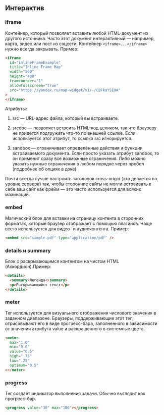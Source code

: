 ## Интерактив

### iframe

Контейнер, который позволяет вставить любой HTML-документ из другого источника. Часто этот документ интерактивный — например, карта, видео или пост из соцсети. Контейнер `<iframe>...</iframe>` нужно всегда закрывать. Пример:

```html
<iframe
  id="inlineFrameExample"
  title="Inline Frame Map"
  width="560"
  height="400"
  frameborder="1"
  allowfullscreen="true"
  src="https://yandex.ru/map-widget/v1/-/CBFkaYSE0A"
>
</iframe>
```

Атрибуты:

1. src — URL-адрес файла, который вы встраиваете.

2. srcdoc — позволяет встроить HTML-код целиком, так что браузеру не придётся подгружать что-то по внешней ссылке. Если используется этот атрибут, то ссылка src игнорируется.

3. sandbox — ограничивает определённые действия и функции встраиваемого документа. Если просто указать атрибут sandbox, то он применит сразу все возможные ограничения. Либо можно указать нужные ограничения в любом порядке через пробел (подробнее об опциях в доке)

Почти всегда лучше настроить заголовок cross-origin (это делается на уровне сервера) так, чтобы сторонние сайты не могли встраивать к себе ваш сайт как фрейм — это часто используется для всяких махинаций.

### embed

Магический блок для вставки на страницу контента в сторонних форматах, которые браузер отображает с помощью плагинов. Чаще всего используется для видео- и аудиоконтента. Пример:

```html
<embed src="sample.pdf" type="application/pdf" />
```

### details и summary

Блок с раскрывающимся контентом на чистом HTML (Аккордион).Пример:

```html
<details>
  <summary>Легенда</summary>
  <p>Раскрывающийся текст</p>
</details>
```

### meter

Тег используется для визуального отображения числового значения в заданном диапазоне. Браузеры, поддерживающие этот тег, отрисовывают его в виде прогресс-бара, заполненного в зависимости от значения атрибута value и раскрашенного в системные цвета.

```html
<meter
  max="1.0"
  min="0.0"
  value="0.5"
  high=".75"
  low=".25"
  optimum="0.5"
></meter>
```

### progress

Тег создаёт индикатор выполнения задачи. Обычно выглядит как прогресс-бар.

```html
<progress value="30" max="100"></progress>
```
